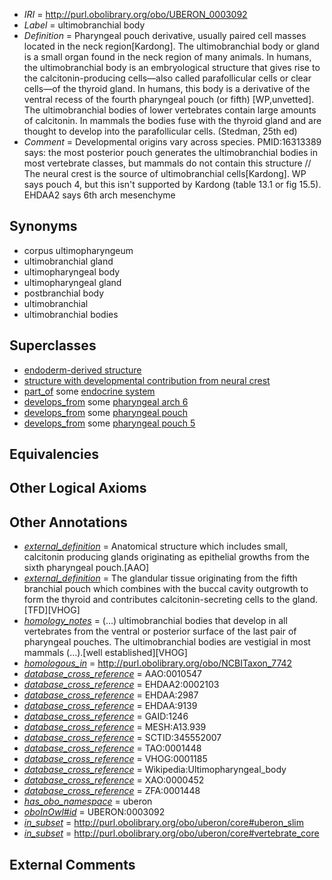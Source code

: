  * *IRI* = http://purl.obolibrary.org/obo/UBERON_0003092
 * *Label* = ultimobranchial body
 * *Definition* = Pharyngeal pouch derivative, usually paired cell masses located in the neck region[Kardong]. The ultimobranchial body or gland is a small organ found in the neck region of many animals. In humans, the ultimobranchial body is an embryological structure that gives rise to the calcitonin-producing cells&mdash;also called parafollicular cells or clear cells&mdash;of the thyroid gland. In humans, this body is a derivative of the ventral recess of the fourth pharyngeal pouch (or fifth) [WP,unvetted]. The ultimobranchial bodies of lower vertebrates contain large amounts of calcitonin. In mammals the bodies fuse with the thyroid gland and are thought to develop into the parafollicular cells. (Stedman, 25th ed)
 * *Comment* = Developmental origins vary across species. PMID:16313389 says: the most posterior pouch generates the ultimobranchial bodies in most vertebrate classes, but mammals do not contain this structure // The neural crest is the source of ultimobranchial cells[Kardong]. WP says pouch 4, but this isn't supported by Kardong (table 13.1 or fig 15.5). EHDAA2 says 6th arch mesenchyme

## Synonyms

 * corpus ultimopharyngeum
 * ultimobranchial gland
 * ultimopharyngeal body
 * ultimopharyngeal gland
 * postbranchial body
 * ultimobranchial
 * ultimobranchial bodies

## Superclasses

 * [endoderm-derived structure](../../UBERON/19/UBERON_0004119.md)
 * [structure with developmental contribution from neural crest](../../UBERON/14/UBERON_0010314.md)
 * [part_of](../../BFO/50/BFO_0000050.md) some [endocrine system](../../UBERON/49/UBERON_0000949.md)
 * [develops_from](../../RO/02/RO_0002202.md) some [pharyngeal arch 6](../../UBERON/17/UBERON_0003117.md)
 * [develops_from](../../RO/02/RO_0002202.md) some [pharyngeal pouch](../../UBERON/17/UBERON_0004117.md)
 * [develops_from](../../RO/02/RO_0002202.md) some [pharyngeal pouch 5](../../UBERON/26/UBERON_0007126.md)

## Equivalencies


## Other Logical Axioms


## Other Annotations

 * *[external_definition](../../UBPROP/01/UBPROP_0000001.md)* = Anatomical structure which includes small, calcitonin producing glands originating as epithelial growths from the sixth pharyngeal pouch.[AAO]
 * *[external_definition](../../UBPROP/01/UBPROP_0000001.md)* = The glandular tissue originating from the fifth branchial pouch which combines with the buccal cavity outgrowth to form the thyroid and contributes calcitonin-secreting cells to the gland. [TFD][VHOG]
 * *[homology_notes](../../UBPROP/03/UBPROP_0000003.md)* =  (...) ultimobranchial bodies that develop in all vertebrates from the ventral or posterior surface of the last pair of pharyngeal pouches. The ultimobranchial bodies are vestigial in most mammals (...).[well established][VHOG]
 * *[homologous_in](../../core#homologous/in/core#homologous_in.md)* = http://purl.obolibrary.org/obo/NCBITaxon_7742
 * *[database_cross_reference](../../ef/oboInOwl#hasDbXref.md)* = AAO:0010547
 * *[database_cross_reference](../../ef/oboInOwl#hasDbXref.md)* = EHDAA2:0002103
 * *[database_cross_reference](../../ef/oboInOwl#hasDbXref.md)* = EHDAA:2987
 * *[database_cross_reference](../../ef/oboInOwl#hasDbXref.md)* = EHDAA:9139
 * *[database_cross_reference](../../ef/oboInOwl#hasDbXref.md)* = GAID:1246
 * *[database_cross_reference](../../ef/oboInOwl#hasDbXref.md)* = MESH:A13.939
 * *[database_cross_reference](../../ef/oboInOwl#hasDbXref.md)* = SCTID:345552007
 * *[database_cross_reference](../../ef/oboInOwl#hasDbXref.md)* = TAO:0001448
 * *[database_cross_reference](../../ef/oboInOwl#hasDbXref.md)* = VHOG:0001185
 * *[database_cross_reference](../../ef/oboInOwl#hasDbXref.md)* = Wikipedia:Ultimopharyngeal_body
 * *[database_cross_reference](../../ef/oboInOwl#hasDbXref.md)* = XAO:0000452
 * *[database_cross_reference](../../ef/oboInOwl#hasDbXref.md)* = ZFA:0001448
 * *[has_obo_namespace](../../ce/oboInOwl#hasOBONamespace.md)* = uberon
 * *[oboInOwl#id](../../id/oboInOwl#id.md)* = UBERON:0003092
 * *[in_subset](../../et/oboInOwl#inSubset.md)* = http://purl.obolibrary.org/obo/uberon/core#uberon_slim
 * *[in_subset](../../et/oboInOwl#inSubset.md)* = http://purl.obolibrary.org/obo/uberon/core#vertebrate_core

## External Comments

